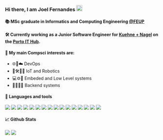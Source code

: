 ### Hi there, I am Joel Fernandes  <img src="https://raw.githubusercontent.com/MartinHeinz/MartinHeinz/master/wave.gif" width="20px">

#### 📚 MSc graduate in Informatics and Computing Engineering [@FEUP](https://sigarra.up.pt/feup/pt/web_page.inicial) 

#### 🛠️ Currently working as a Junior Software Engineer for [Kuehne + Nagel](https://home.kuehne-nagel.com/en/) on the [Porto IT Hub](https://jobs.kuehne-nagel.com/global/en/porto-it-hub).

#### 👀 My main Compsci interests are:
- 🌐📳☁️ DevOps
- 🤖🛠👩‍💻 IoT and Robotics
- 💻⚙️🔧 Embeded and Low Level systems
- 💾🧠👩‍💻 Backend systems

#### :wrench: Languages and tools 

<p>
  
  <!--- OS ---> 
  <img src="https://img.shields.io/badge/OS-Linux-informational?style=flat&logo=Linux&logoColor=white&color=2bbc8a">
  <img src="https://img.shields.io/badge/OS-Windows-informational?style=flat&logo=Windows&logoColor=white&color=2bbc8a">
  <img src="https://img.shields.io/badge/Shell-Bash-informational?style=flat&logo=GNU-Bash&logoColor=white&color=2bbc8a">
    
  <!--- Tools --->   
  <img src="https://img.shields.io/badge/Tools-Git-informational?style=flat&logo=Git&logoColor=white&color=2bbc8a">
  <img src="https://img.shields.io/badge/Tools-Docker-informational?style=flat&logo=Docker&logoColor=white&color=2bbc8a">
  
  <!--- Editors --->
  <img src="https://img.shields.io/badge/Editor-Visual%20Studio%20Code-informational?style=flat&logo=visual-studio-code&logoColor=white&color=2bbc8a">
  
  <!--- Programming languages ---> 
  <img src="https://img.shields.io/badge/Code-Python-informational?style=flat&logo=Python&logoColor=white&color=2bbc8a">
  <img src="https://img.shields.io/badge/Code-C-informational?style=flat&logo=C&logoColor=white&color=2bbc8a">
  <img src="https://img.shields.io/badge/Code-C++-informational?style=flat&logo=c%2B%2B&logoColor=white&color=2bbc8a">
  <img src="https://img.shields.io/badge/Code-JavaScript-informational?style=flat&logo=javascript&logoColor=white&color=2bbc8a">
  <img src="https://img.shields.io/badge/Code-TypeScript-informational?style=flat&logo=typescript&logoColor=white&color=2bbc8a">
  <img src="https://img.shields.io/badge/Code-React-informational?style=flat&logo=react&logoColor=white&color=2bbc8a">
  <img src="https://img.shields.io/badge/Code-Django-informational?style=flat&logo=django&logoColor=white&color=2bbc8a">
  <img src="https://img.shields.io/badge/Code-Angular-informational?style=flat&logo=angular&logoColor=white&color=2bbc8a">
  <img src="https://img.shields.io/badge/Code-Java-informational?style=flat&logo=java&logoColor=white&color=2bbc8a">
  <img src="https://img.shields.io/badge/Code-Spring-informational?style=flat&logo=Spring&logoColor=white&color=2bbc8a">
  
</p>

#### 📈 Github Stats

<div>
  <img align="center" src="https://github-readme-stats.vercel.app/api?username=JFernandes2612&count_private=true&theme=dark&show_icons=true&hide_border=true" />
  <img align="center" src="https://github-readme-stats.vercel.app/api/top-langs/?username=JFernandes2612&theme=dark&show_icons=true&layout=compact&hide_border=true&exclude_repo=github-readme-stats,anuraghazra.github.io,feup-csr&hide=html,tex" />
</div>

